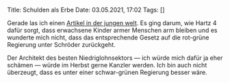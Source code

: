 Title: Schulden als Erbe
Date: 03.05.2021, 17:02
Tags: []

Gerade las ich einen [Artikel in der jungen welt](https://www.jungewelt.de/artikel/400765.armut-per-gesetz-schulden-als-erbe.html). Es ging darum, wie Hartz 4 dafür sorgt, dass erwachsene Kinder armer Menschen arm bleiben und es wunderte mich nicht, dass das entsprechende Gesetz auf die rot-grüne Regierung unter Schröder zurückgeht.

Der Architekt des besten Niedriglohnsektors — ich würde mich dafür ja eher schämen — würde im Herbst gerne Kanzler werden. Ich bin auch nicht überzeugt, dass es unter einer schwar-grünen Regierung besser wäre.